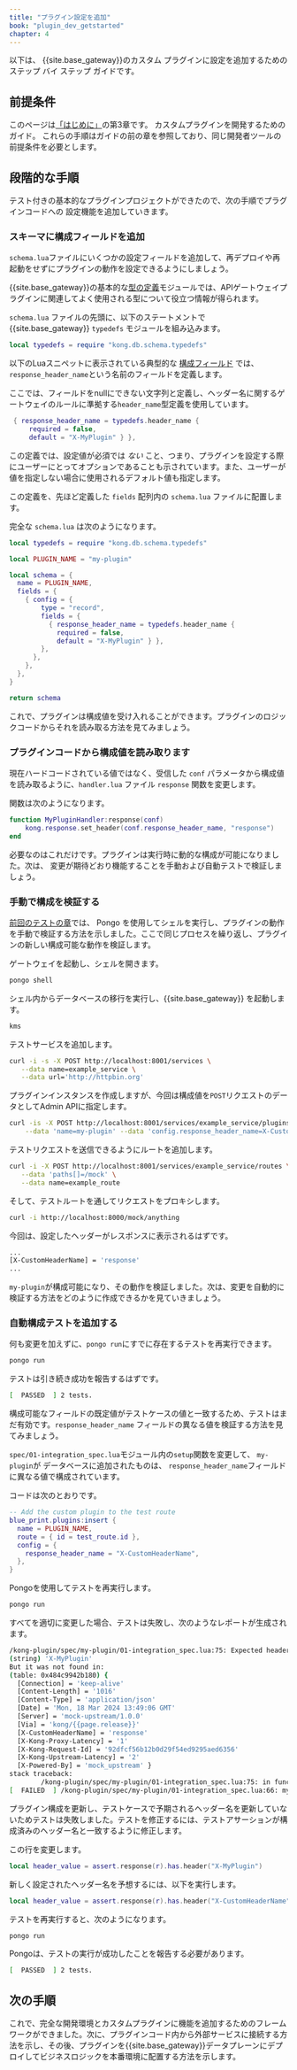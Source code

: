 ```yaml
---
title: "プラグイン設定を追加"
book: "plugin_dev_getstarted"
chapter: 4
---
```

以下は、 {{site.base_gateway}}のカスタム プラグインに設定を追加するためのステップ バイ ステップ ガイドです。

前提条件
----

このページは[「はじめに」](/gateway/{{page.release}}/plugin-development/get-started/index)の第3章です。
カスタムプラグインを開発するためのガイド。 これらの手順はガイドの前の章を参照しており、同じ開発者ツールの前提条件を必要とします。

段階的な手順
------

テスト付きの基本的なプラグインプロジェクトができたので、次の手順でプラグインコードへの
設定機能を追加していきます。

### スキーマに構成フィールドを追加

`schema.lua`ファイルにいくつかの設定フィールドを追加して、再デプロイや再起動をせずにプラグインの動作を設定できるようにしましょう。


{{site.base_gateway}}の基本的な[型の定義](https://github.com/Kong/kong/blob/master/kong/db/schema/typedefs.lua)モジュールでは、APIゲートウェイプラグインに関連してよく使用される型について役立つ情報が得られます。

`schema.lua` ファイルの先頭に、以下のステートメントで {{site.base_gateway}}
`typedefs` モジュールを組み込みます。

```lua
local typedefs = require "kong.db.schema.typedefs"
```

以下のLuaスニペットに表示されている典型的な
[構成フィールド](/gateway/{{page.release}}/plugin-development/configuration/#describing-your-configuration-schema)
では、`response_header_name`という名前のフィールドを定義します。

ここでは、フィールドをnullにできない文字列と定義し、ヘッダー名に関するゲートウェイのルールに準拠する`header_name`型定義を使用しています。

```lua
 { response_header_name = typedefs.header_name {
     required = false,
     default = "X-MyPlugin" } },
```

この定義では、設定値が必須では *ない* こと、つまり、プラグインを設定する際にユーザーにとってオプションであることも示されています。また、ユーザーが値を指定しない場合に使用されるデフォルト値も指定します。

この定義を、先ほど定義した `fields` 配列内の `schema.lua` ファイルに配置します。

完全な `schema.lua` は次のようになります。

```lua
local typedefs = require "kong.db.schema.typedefs"

local PLUGIN_NAME = "my-plugin"

local schema = {
  name = PLUGIN_NAME,
  fields = {
    { config = {
        type = "record",
        fields = {
          { response_header_name = typedefs.header_name {
            required = false,
            default = "X-MyPlugin" } },
        },
      },
    },
  },
}

return schema
```

これで、プラグインは構成値を受け入れることができます。プラグインのロジックコードからそれを読み取る方法を見てみましょう。

### プラグインコードから構成値を読み取ります

現在ハードコードされている値ではなく、受信した `conf` パラメータから構成値を読み取るように、`handler.lua` ファイル `response` 関数を変更します。

関数は次のようになります。

```lua
function MyPluginHandler:response(conf)
    kong.response.set_header(conf.response_header_name, "response")
end
```

必要なのはこれだけです。プラグインは実行時に動的な構成が可能になりました。次は、
変更が期待どおり機能することを手動および自動テストで検証しましょう。

### 手動で構成を検証する

[前回のテストの章](/gateway/{{page.release}}/plugin-development/get-started/testing#3-manually-test-plugin)では、
Pongo を使用してシェルを実行し、プラグインの動作を手動で検証する方法を示しました。ここで同じプロセスを繰り返し、プラグインの新しい構成可能な動作を検証します。

ゲートウェイを起動し、シェルを開きます。

```sh
pongo shell
```

シェル内からデータベースの移行を実行し、{{site.base_gateway}} を起動します。

```sh
kms
```

テストサービスを追加します。

```sh
curl -i -s -X POST http://localhost:8001/services \
   --data name=example_service \
   --data url='http://httpbin.org'
```

プラグインインスタンスを作成しますが、今回は構成値を`POST`リクエストのデータとしてAdmin APIに指定します。

```sh
curl -is -X POST http://localhost:8001/services/example_service/plugins \
    --data 'name=my-plugin' --data 'config.response_header_name=X-CustomHeaderName'
```

テストリクエストを送信できるようにルートを追加します。

```sh
curl -i -X POST http://localhost:8001/services/example_service/routes \
   --data 'paths[]=/mock' \
   --data name=example_route
```

そして、テストルートを通してリクエストをプロキシします。

```sh
curl -i http://localhost:8000/mock/anything
```

今回は、設定したヘッダーがレスポンスに表示されるはずです。

```sh
...
[X-CustomHeaderName] = 'response'
...
```

`my-plugin`が構成可能になり、その動作を検証しました。次は、変更を自動的に検証する方法をどのように作成できるかを見ていきましょう。

### 自動構成テストを追加する

何も変更を加えずに、`pongo run`にすでに存在するテストを再実行できます。

```sh
pongo run
```

テストは引き続き成功を報告するはずです。

```sh
[  PASSED  ] 2 tests.
```

構成可能なフィールドの既定値がテストケースの値と一致するため、テストはまだ有効です。`response_header_name` フィールドの異なる値を検証する方法を見てみましょう。

`spec/01-integration_spec.lua`モジュール内の`setup`関数を変更して、 `my-plugin`が
データベースに追加されたものは、 `response_header_name`フィールドに異なる値で構成されています。

コードは次のとおりです。

```lua
-- Add the custom plugin to the test route
blue_print.plugins:insert {
  name = PLUGIN_NAME,
  route = { id = test_route.id },
  config = {
    response_header_name = "X-CustomHeaderName",
  },
}
```

Pongoを使用してテストを再実行します。

```sh
pongo run
```

すべてを適切に変更した場合、テストは失敗し、次のようなレポートが生成されます。

```sh
/kong-plugin/spec/my-plugin/01-integration_spec.lua:75: Expected header:
(string) 'X-MyPlugin'
But it was not found in:
(table: 0x484c9942b180) {
  [Connection] = 'keep-alive'
  [Content-Length] = '1016'
  [Content-Type] = 'application/json'
  [Date] = 'Mon, 18 Mar 2024 13:49:06 GMT'
  [Server] = 'mock-upstream/1.0.0'
  [Via] = 'kong/{{page.release}}'
  [X-CustomHeaderName] = 'response'
  [X-Kong-Proxy-Latency] = '1'
  [X-Kong-Request-Id] = '92dfcf56b12b0d29f54ed9295aed6356'
  [X-Kong-Upstream-Latency] = '2'
  [X-Powered-By] = 'mock_upstream' }
stack traceback:
        /kong-plugin/spec/my-plugin/01-integration_spec.lua:75: in function </kong-plugin/spec/my-plugin/01-integration_spec.lua:66>
[  FAILED  ] /kong-plugin/spec/my-plugin/01-integration_spec.lua:66: my-plugin: [#postgres] The response gets a 'X-MyPlugin' header (4.58 ms)
```

プラグイン構成を更新し、テストケースで予期されるヘッダー名を更新していないためテストは失敗しました。テストを修正するには、テストアサーションが構成済みのヘッダー名と一致するように修正します。

この行を変更します。

```lua
local header_value = assert.response(r).has.header("X-MyPlugin")
```

新しく設定されたヘッダー名を予想するには、以下を実行します。

```lua
local header_value = assert.response(r).has.header("X-CustomHeaderName")
```

テストを再実行すると、次のようになります。

```sh
pongo run
```

Pongoは、テストの実行が成功したことを報告する必要があります。

```sh
[  PASSED  ] 2 tests.
```

次の手順
----

これで、完全な開発環境とカスタムプラグインに機能を追加するためのフレームワークができました。次に、プラグインコード内から外部サービスに接続する方法を示し、その後、プラグインを{{site.base_gateway}}データプレーンにデプロイしてビジネスロジックを本番環境に配置する方法を示します。

